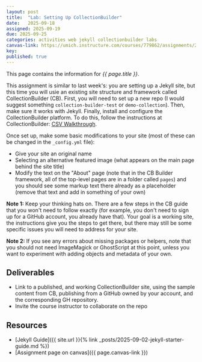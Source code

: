 ```yaml
---
layout: post
title:  "Lab: Setting Up CollectionBuilder"
date:   2025-09-18
assigned: 2025-09-19
due: 2025-09-25
categories: activities web jekyll collectionbuilder labs
canvas-link: https://umich.instructure.com/courses/779862/assignments/2877254
key: 
published: true
---
```


This page contains the information for *{{ page.title }}*.

This assignment is similar to last week's: you are setting up a Jekyll site, but this time
you will usie an existing site structure and framework called CollectionBuilder (CB).
First, you will need to set up a new repo (I would suggest something `collection-builder-test` or `demo-collection`).
Then, make sure it works with Jekyll.
Finally, install and configure the CollectionBuilder platform.
To do this, follow the instructions at CollectionBuilder: [CSV Walkthrough](https://collectionbuilder.github.io/cb-docs/docs/walkthroughs/csv-walkthrough/).

Once set up, make some basic modifications to your site (most of these can be changed in the `_config.yml` file):

- Give your site an original name
- Selecting an alternative featured image (what appears on the main page behind the site title)
- Modify the text on the "About" page (note that in the CB Builder framework, all of the top-level pages are in a folder called `pages`) and you should see some markup text there already as a placeholder (remove that text and add in something of your own)

**Note 1:** Keep your thinking hats on. There are a few steps in the CB guide that you won't need to follow exactly (for example, you don't need to sign up for a GitHub account, you already have that). Your goal is a working site, the instructions give you the steps to get there, but there may still be some specific issues you will need to address for your site.

**Note 2:** If you see any errors about missing packages or helpers, note that you should not need ImageMagick or GhostScript at this point, unless you want to experiment with adding objects and metadata of your own.

## Deliverables

- Link to a published, and working CollectionBuilder site, using the sample content from CB, publishing from a GitHub owned by your account, and the corresponding GH repository.
- Invite the course instructor to collaborate on the repo

## Resources

- [Jekyll Guide]({{ site.url }}{% link _posts/2025-09-02-jekyll-starter-guide.md %})
- [Assignment page on canvas]({{ page.canvas-link }})
